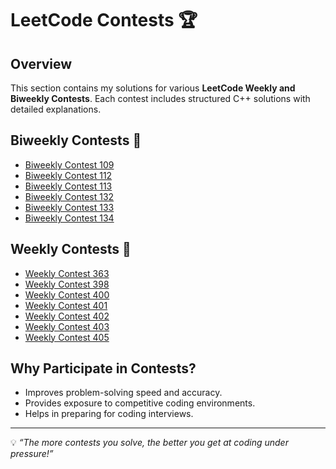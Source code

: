 # LeetCode Contests 🏆

## **Overview**
This section contains my solutions for various **LeetCode Weekly and Biweekly Contests**. Each contest includes structured C++ solutions with detailed explanations.

## **Biweekly Contests 🔄**
- [Biweekly Contest 109](https://github.com/rishisrivastava07/Leetcode-Solving/tree/main/contest/Biweekly%20Contest%20109)
- [Biweekly Contest 112](https://github.com/rishisrivastava07/Leetcode-Solving/tree/main/contest/Biweekly%20Contest%20112)
- [Biweekly Contest 113](https://github.com/rishisrivastava07/Leetcode-Solving/tree/main/contest/Biweekly%20Contest%20113)
- [Biweekly Contest 132](https://github.com/rishisrivastava07/Leetcode-Solving/tree/main/contest/Biweekly%20Contest%20132)
- [Biweekly Contest 133](https://github.com/rishisrivastava07/Leetcode-Solving/tree/main/contest/Biweekly%20Contest%20133)
- [Biweekly Contest 134](https://github.com/rishisrivastava07/Leetcode-Solving/tree/main/contest/Biweekly%20Contest%20134)

## **Weekly Contests 📆**
- [Weekly Contest 363](https://github.com/rishisrivastava07/Leetcode-Solving/tree/main/contest/Weekly%20Contest%20363)
- [Weekly Contest 398](https://github.com/rishisrivastava07/Leetcode-Solving/tree/main/contest/Weekly%20Contest%20398)
- [Weekly Contest 400](https://github.com/rishisrivastava07/Leetcode-Solving/tree/main/contest/Weekly%20Contest%20400)
- [Weekly Contest 401](https://github.com/rishisrivastava07/Leetcode-Solving/tree/main/contest/Weekly%20Contest%20401)
- [Weekly Contest 402](https://github.com/rishisrivastava07/Leetcode-Solving/tree/main/contest/Weekly%20Contest%20402)
- [Weekly Contest 403](https://github.com/rishisrivastava07/Leetcode-Solving/tree/main/contest/Weekly%20Contest%20403)
- [Weekly Contest 405](https://github.com/rishisrivastava07/Leetcode-Solving/tree/main/contest/Weekly%20Contest%20405)

## **Why Participate in Contests?**
- Improves problem-solving speed and accuracy.
- Provides exposure to competitive coding environments.
- Helps in preparing for coding interviews.

---

💡 *“The more contests you solve, the better you get at coding under pressure!”*
